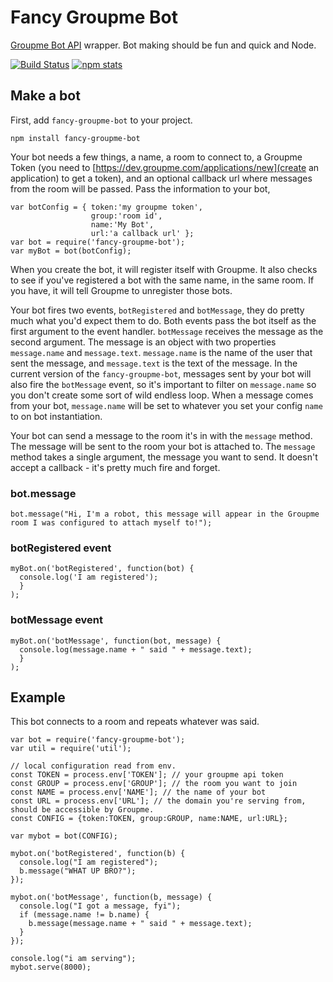 # Fancy Groupme Bot

[Groupme Bot API](https://dev.groupme.com/tutorials/bots) wrapper. Bot making should be fun and quick and Node.

[![Build Status](https://travis-ci.org/cmcavoy/fancy-groupme-bot.png)](https://travis-ci.org/cmcavoy/fancy-groupme-bot.png)
[![npm stats](https://nodei.co/npm/fancy-groupme-bot.png?stars&downloads)](https://nodei.co/npm/fancy-groupme-bot.png?stars&downloads)

## Make a bot

First, add `fancy-groupme-bot` to your project.

`npm install fancy-groupme-bot`

Your bot needs a few things, a name, a room to connect to, a Groupme Token (you need to [https://dev.groupme.com/applications/new](create an application) to get a token), and an optional callback url where messages from the room will be passed. Pass the information to your bot,

```
var botConfig = { token:'my groupme token',
                  group:'room id',
                  name:'My Bot',
                  url:'a callback url' };
var bot = require('fancy-groupme-bot');
var myBot = bot(botConfig);
```

When you create the bot, it will register itself with Groupme. It also checks to see if you've registered a bot with the same name, in the same room. If you have, it will tell Groupme to unregister those bots.

Your bot fires two events, `botRegistered` and `botMessage`, they do pretty much what you'd expect them to do. Both events pass the bot itself as the first argument to the event handler. `botMessage` receives the message as the second argument. The message is an object with two properties `message.name` and `message.text`. `message.name` is the name of the user that sent the message, and `message.text` is the text of the message. In the current version of the `fancy-groupme-bot`, messages sent by your bot will also fire the `botMessage` event, so it's important to filter on `message.name` so you don't create some sort of wild endless loop. When a message comes from your bot, `message.name` will be set to whatever you set your config `name` to on bot instantiation.

Your bot can send a message to the room it's in with the `message` method. The message will be sent to the room your bot is attached to. The `message` method takes a single argument, the message you want to send. It doesn't accept a callback - it's pretty much fire and forget.

### bot.message
```
bot.message("Hi, I'm a robot, this message will appear in the Groupme room I was configured to attach myself to!");
```

### botRegistered event
```
myBot.on('botRegistered', function(bot) {
  console.log('I am registered');
  }
);
```

### botMessage event
```
myBot.on('botMessage', function(bot, message) {
  console.log(message.name + " said " + message.text);
  }
);
```

## Example

This bot connects to a room and repeats whatever was said.

```
var bot = require('fancy-groupme-bot');
var util = require('util');

// local configuration read from env.
const TOKEN = process.env['TOKEN']; // your groupme api token
const GROUP = process.env['GROUP']; // the room you want to join
const NAME = process.env['NAME']; // the name of your bot
const URL = process.env['URL']; // the domain you're serving from, should be accessible by Groupme.
const CONFIG = {token:TOKEN, group:GROUP, name:NAME, url:URL};

var mybot = bot(CONFIG);

mybot.on('botRegistered', function(b) {
  console.log("I am registered");
  b.message("WHAT UP BRO?");
});

mybot.on('botMessage', function(b, message) {
  console.log("I got a message, fyi");
  if (message.name != b.name) {
    b.message(message.name + " said " + message.text);
  }
});

console.log("i am serving");
mybot.serve(8000);
```
